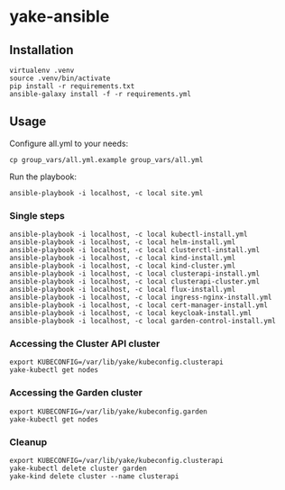 # yake-ansible

## Installation

```
virtualenv .venv
source .venv/bin/activate
pip install -r requirements.txt
ansible-galaxy install -f -r requirements.yml
```

## Usage

Configure all.yml to your needs:
```
cp group_vars/all.yml.example group_vars/all.yml
```
Run the playbook:
```
ansible-playbook -i localhost, -c local site.yml
```

### Single steps

```
ansible-playbook -i localhost, -c local kubectl-install.yml
ansible-playbook -i localhost, -c local helm-install.yml
ansible-playbook -i localhost, -c local clusterctl-install.yml
ansible-playbook -i localhost, -c local kind-install.yml
ansible-playbook -i localhost, -c local kind-cluster.yml
ansible-playbook -i localhost, -c local clusterapi-install.yml
ansible-playbook -i localhost, -c local clusterapi-cluster.yml
ansible-playbook -i localhost, -c local flux-install.yml
ansible-playbook -i localhost, -c local ingress-nginx-install.yml
ansible-playbook -i localhost, -c local cert-manager-install.yml
ansible-playbook -i localhost, -c local keycloak-install.yml
ansible-playbook -i localhost, -c local garden-control-install.yml
```

### Accessing the Cluster API cluster

```
export KUBECONFIG=/var/lib/yake/kubeconfig.clusterapi
yake-kubectl get nodes
```

### Accessing the Garden cluster

```
export KUBECONFIG=/var/lib/yake/kubeconfig.garden
yake-kubectl get nodes
```

### Cleanup

```
export KUBECONFIG=/var/lib/yake/kubeconfig.clusterapi
yake-kubectl delete cluster garden
yake-kind delete cluster --name clusterapi
```
